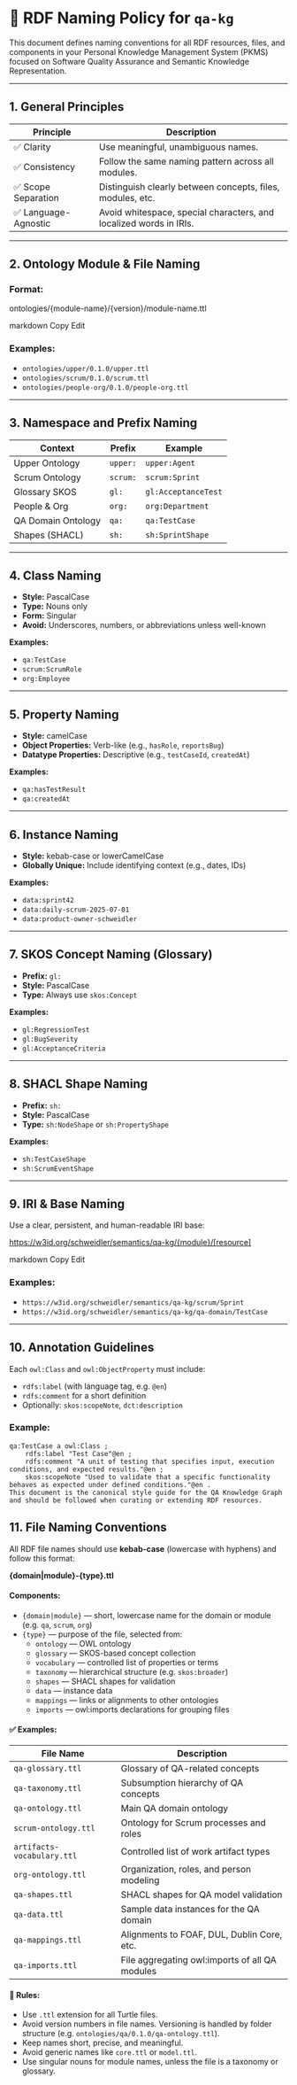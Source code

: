 # 📛 RDF Naming Policy for `qa-kg`

This document defines naming conventions for all RDF resources, files, and components in your Personal Knowledge Management System (PKMS) focused on Software Quality Assurance and Semantic Knowledge Representation.

---

## 1. General Principles

| Principle           | Description                                                              |
|---------------------|--------------------------------------------------------------------------|
| ✅ Clarity          | Use meaningful, unambiguous names.                                       |
| ✅ Consistency      | Follow the same naming pattern across all modules.                       |
| ✅ Scope Separation | Distinguish clearly between concepts, files, modules, etc.               |
| ✅ Language-Agnostic| Avoid whitespace, special characters, and localized words in IRIs.       |

---

## 2. Ontology Module & File Naming

### Format:
ontologies/{module-name}/{version}/module-name.ttl

markdown
Copy
Edit

### Examples:
- `ontologies/upper/0.1.0/upper.ttl`
- `ontologies/scrum/0.1.0/scrum.ttl`
- `ontologies/people-org/0.1.0/people-org.ttl`

---

## 3. Namespace and Prefix Naming

| Context             | Prefix   | Example                         |
|---------------------|----------|---------------------------------|
| Upper Ontology      | `upper:` | `upper:Agent`                   |
| Scrum Ontology      | `scrum:` | `scrum:Sprint`                  |
| Glossary SKOS       | `gl:`    | `gl:AcceptanceTest`             |
| People & Org        | `org:`   | `org:Department`                |
| QA Domain Ontology  | `qa:`    | `qa:TestCase`                   |
| Shapes (SHACL)      | `sh:`    | `sh:SprintShape`                |

---

## 4. Class Naming

- **Style:** PascalCase  
- **Type:** Nouns only  
- **Form:** Singular  
- **Avoid:** Underscores, numbers, or abbreviations unless well-known

**Examples:**
- `qa:TestCase`
- `scrum:ScrumRole`
- `org:Employee`

---

## 5. Property Naming

- **Style:** camelCase  
- **Object Properties:** Verb-like (e.g., `hasRole`, `reportsBug`)  
- **Datatype Properties:** Descriptive (e.g., `testCaseId`, `createdAt`)

**Examples:**
- `qa:hasTestResult`
- `qa:createdAt`

---

## 6. Instance Naming

- **Style:** kebab-case or lowerCamelCase  
- **Globally Unique:** Include identifying context (e.g., dates, IDs)

**Examples:**
- `data:sprint42`
- `data:daily-scrum-2025-07-01`
- `data:product-owner-schweidler`

---

## 7. SKOS Concept Naming (Glossary)

- **Prefix:** `gl:`  
- **Style:** PascalCase  
- **Type:** Always use `skos:Concept`

**Examples:**
- `gl:RegressionTest`
- `gl:BugSeverity`
- `gl:AcceptanceCriteria`

---

## 8. SHACL Shape Naming

- **Prefix:** `sh:`  
- **Style:** PascalCase  
- **Type:** `sh:NodeShape` or `sh:PropertyShape`

**Examples:**
- `sh:TestCaseShape`
- `sh:ScrumEventShape`

---

## 9. IRI & Base Naming

Use a clear, persistent, and human-readable IRI base:

https://w3id.org/schweidler/semantics/qa-kg/{module}/[resource]

markdown
Copy
Edit

### Examples:
- `https://w3id.org/schweidler/semantics/qa-kg/scrum/Sprint`
- `https://w3id.org/schweidler/semantics/qa-kg/qa-domain/TestCase`

---

## 10. Annotation Guidelines

Each `owl:Class` and `owl:ObjectProperty` must include:

- `rdfs:label` (with language tag, e.g. `@en`)
- `rdfs:comment` for a short definition
- Optionally: `skos:scopeNote`, `dct:description`

### Example:
```turtle
qa:TestCase a owl:Class ;
    rdfs:label "Test Case"@en ;
    rdfs:comment "A unit of testing that specifies input, execution conditions, and expected results."@en ;
    skos:scopeNote "Used to validate that a specific functionality behaves as expected under defined conditions."@en .
This document is the canonical style guide for the QA Knowledge Graph and should be followed when curating or extending RDF resources.
```

## 11. File Naming Conventions

All RDF file names should use **kebab-case** (lowercase with hyphens) and follow this format:

**{domain|module}-{type}.ttl**

#### Components:
- `{domain|module}` — short, lowercase name for the domain or module (e.g. `qa`, `scrum`, `org`)
- `{type}` — purpose of the file, selected from:
  - `ontology` — OWL ontology
  - `glossary` — SKOS-based concept collection
  - `vocabulary` — controlled list of properties or terms
  - `taxonomy` — hierarchical structure (e.g. `skos:broader`)
  - `shapes` — SHACL shapes for validation
  - `data` — instance data
  - `mappings` — links or alignments to other ontologies
  - `imports` — owl:imports declarations for grouping files

#### ✅ Examples:

| File Name                  | Description                                             |
|---------------------------|---------------------------------------------------------|
| `qa-glossary.ttl`         | Glossary of QA-related concepts                         |
| `qa-taxonomy.ttl`         | Subsumption hierarchy of QA concepts                    |
| `qa-ontology.ttl`         | Main QA domain ontology                                 |
| `scrum-ontology.ttl`      | Ontology for Scrum processes and roles                  |
| `artifacts-vocabulary.ttl`| Controlled list of work artifact types                  |
| `org-ontology.ttl`        | Organization, roles, and person modeling                |
| `qa-shapes.ttl`           | SHACL shapes for QA model validation                    |
| `qa-data.ttl`             | Sample data instances for the QA domain                 |
| `qa-mappings.ttl`         | Alignments to FOAF, DUL, Dublin Core, etc.              |
| `qa-imports.ttl`          | File aggregating owl:imports of all QA modules          |

#### 📌 Rules:
- Use `.ttl` extension for all Turtle files.
- Avoid version numbers in file names. Versioning is handled by folder structure (e.g. `ontologies/qa/0.1.0/qa-ontology.ttl`).
- Keep names short, precise, and meaningful.
- Avoid generic names like `core.ttl` or `model.ttl`.
- Use singular nouns for module names, unless the file is a taxonomy or glossary.